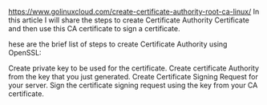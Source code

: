 https://www.golinuxcloud.com/create-certificate-authority-root-ca-linux/
In this article I will share the steps to create Certificate Authority Certificate and then use this CA certificate to sign a certificate.

hese are the brief list of steps to create Certificate Authority using OpenSSL:

Create private key to be used for the certificate.
Create certificate Authority from the key that you just generated.
Create Certificate Signing Request for your server.
Sign the certificate signing request using the key from your CA certificate.
